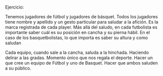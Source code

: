 Ejercicio:

Tenemos jugadores de fútbol y jugadores de básquet. Todos los jugadores tiene nombre y apellido y un gesto particular para saludar a la afición. Es la marca registrada de cada player.
Más allá del saludo, en cada futbolista es importante saber cuál es su posición en cancha y su pierna hábil.
En el caso de los basquetbolistas, lo que importa es saber su altura y como saludan

Cada equipo, cuando sale a la cancha, saluda a la hinchada. Haciendo delirar a las gradas. Momento único que nos regala el deporte.
Hacer un que cree un equipo de Fútbol y uno de Basquet. Hacer que ambos saluden a su público.